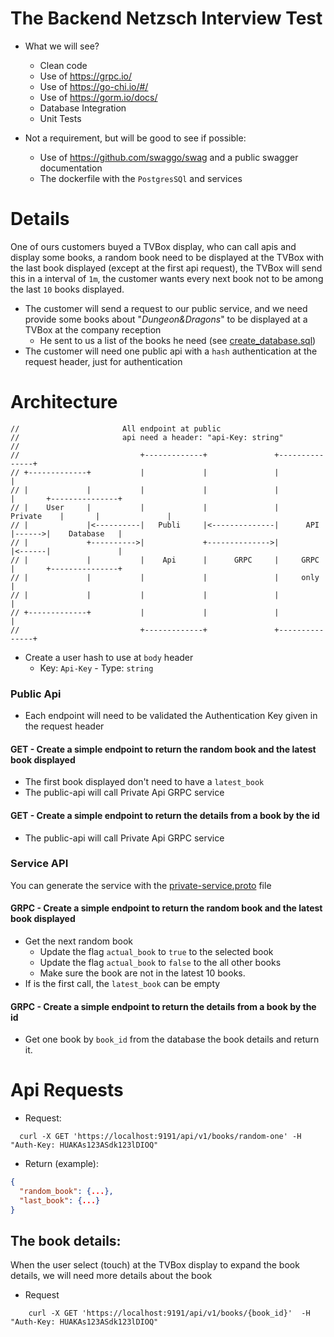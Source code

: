 # The Backend Netzsch Interview Test

- What we will see?
  - Clean code
  - Use of https://grpc.io/
  - Use of https://go-chi.io/#/
  - Use of https://gorm.io/docs/
  - Database Integration
  - Unit Tests

- Not a requirement, but will be good to see if possible:
  - Use of https://github.com/swaggo/swag and a public swagger documentation
  - The dockerfile with the `PostgresSQl` and services

# Details

One of ours customers buyed a TVBox display, who can call apis and display some books, a random book need to be 
displayed at the TVBox with the last book displayed (except at the first api request), the TVBox
will send this in a interval of `1m`, the customer wants every next book not to be among the last `10` books displayed.

- The customer will send a request to our public service, and we need provide some books about "_Dungeon&Dragons_" to be 
  displayed at a TVBox at the company reception
  - He sent to us a list of the books he need (see [create_database.sql](./_sql_scripts/create_database.sql))
- The customer will need one public api with a `hash` authentication at the request header, just for authentication

# Architecture

```text
//                       All endpoint at public
//                       api need a header: "api-Key: string"
// 
//                           +-------------+               +---------------+       
// +-------------+           |             |               |               |       
// |             |           |             |               |               |       +---------------+
// |    User     |           |             |               |    Private    |       |               |
// |             |<----------|   Publi     |<--------------|      API      |------>|    Database   |
// |             +---------->|             +-------------->|               |<------|               |
// |             |           |    Api      |      GRPC     |     GRPC      |       +---------------+
// |             |           |             |               |     only      |       
// |             |           |             |               |               |       
// +-------------+           |             |               |               |       
//                           +-------------+               +---------------+       
```

- Create a user hash to use at `body` header
  - Key: `Api-Key` - Type: `string`

### Public Api

- Each endpoint will need to be validated the Authentication Key given in the request header

#### GET - Create a simple endpoint to return the random book and the latest book displayed
  - The first book displayed don't need to have a `latest_book`
  - The public-api will call Private Api GRPC service
#### GET - Create a simple endpoint to return the details from a book by the id
  - The public-api will call Private Api GRPC service
  
### Service API
You can generate the service with the [private-service.proto](proto_files/private-service.proto) file  

#### GRPC - Create a simple endpoint to return the random book and the latest book displayed

- Get the next random book
  - Update the flag `actual_book` to `true` to the selected book
  - Update the flag `actual_book` to `false` to the all other books
  - Make sure the book are not in the latest 10 books.
- If is the first call, the `latest_book` can be empty

#### GRPC - Create a simple endpoint to return the details from a book by the id

- Get one book by `book_id` from the database the book details and return it.

# Api Requests

- Request:

```shell
  curl -X GET 'https://localhost:9191/api/v1/books/random-one' -H "Auth-Key: HUAKAs123ASdk123lDIOQ"
```

- Return (example):

```json
{
  "random_book": {...},
  "last_book": {...}
}        
```

## The book details:
When the user select (touch) at the TVBox display to expand the book details, we will need more details about the book
- Request
```shell
    curl -X GET 'https://localhost:9191/api/v1/books/{book_id}'  -H "Auth-Key: HUAKAs123ASdk123lDIOQ"
```
